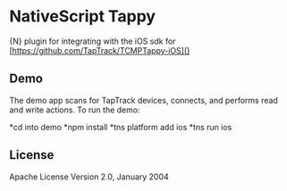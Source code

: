 # NativeScript Tappy

{N} plugin for integrating with the iOS sdk for [https://github.com/TapTrack/TCMPTappy-iOS]()


## Demo

The demo app scans for TapTrack devices, connects, and performs read and write actions.
To run the demo:

*cd into demo
*npm install
*tns platform add ios
*tns run ios
    
## License

Apache License Version 2.0, January 2004
